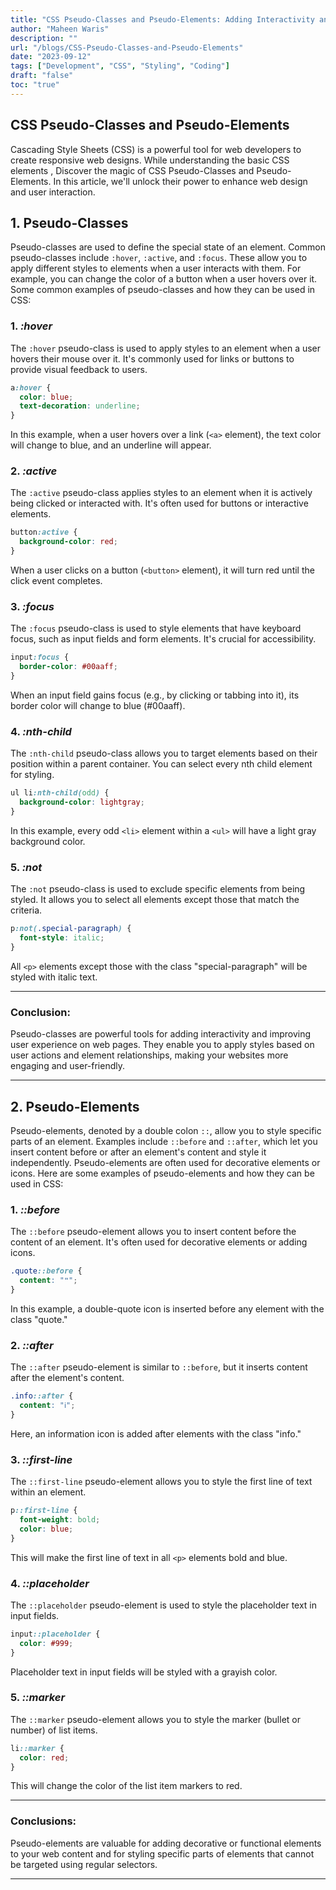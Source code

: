 ```yaml
---
title: "CSS Pseudo-Classes and Pseudo-Elements: Adding Interactivity and Style to Your Web Design"
author: "Maheen Waris"
description: ""
url: "/blogs/CSS-Pseudo-Classes-and-Pseudo-Elements"
date: "2023-09-12"
tags: ["Development", "CSS", "Styling", "Coding"]
draft: "false"
toc: "true"
---
```


## CSS Pseudo-Classes and Pseudo-Elements

Cascading Style Sheets (CSS) is a powerful tool for web developers to create responsive web designs. While understanding the basic CSS elements , Discover the magic of CSS Pseudo-Classes and Pseudo-Elements. In this article, we'll unlock their power to enhance web design and user interaction.

## 1. Pseudo-Classes

Pseudo-classes are used to define the special state of an element. Common pseudo-classes include `:hover`, `:active`, and `:focus`. These allow you to apply different styles to elements when a user interacts with them. For example, you can change the color of a button when a user hovers over it.
Some common examples of pseudo-classes and how they can be used in CSS:

### 1. **_:hover_**

The `:hover` pseudo-class is used to apply styles to an element when a user hovers their mouse over it. It's commonly used for links or buttons to provide visual feedback to users.

```css
a:hover {
  color: blue;
  text-decoration: underline;
}
```

In this example, when a user hovers over a link (`<a>` element), the text color will change to blue, and an underline will appear.

### 2. **_:active_**

The `:active` pseudo-class applies styles to an element when it is actively being clicked or interacted with. It's often used for buttons or interactive elements.

```css
button:active {
  background-color: red;
}
```

When a user clicks on a button (`<button>` element), it will turn red until the click event completes.

### 3. **_:focus_**

The `:focus` pseudo-class is used to style elements that have keyboard focus, such as input fields and form elements. It's crucial for accessibility.

```css
input:focus {
  border-color: #00aaff;
}
```

When an input field gains focus (e.g., by clicking or tabbing into it), its border color will change to blue (#00aaff).

### 4. **_:nth-child_**

The `:nth-child` pseudo-class allows you to target elements based on their position within a parent container. You can select every nth child element for styling.

```css
ul li:nth-child(odd) {
  background-color: lightgray;
}
```

In this example, every odd `<li>` element within a `<ul>` will have a light gray background color.

### 5. **_:not_**

The `:not` pseudo-class is used to exclude specific elements from being styled. It allows you to select all elements except those that match the criteria.

```css
p:not(.special-paragraph) {
  font-style: italic;
}
```

All `<p>` elements except those with the class "special-paragraph" will be styled with italic text.

<hr>

### Conclusion:

Pseudo-classes are powerful tools for adding interactivity and improving user experience on web pages. They enable you to apply styles based on user actions and element relationships, making your websites more engaging and user-friendly.

<hr>

## 2. Pseudo-Elements

Pseudo-elements, denoted by a double colon `::`, allow you to style specific parts of an element. Examples include `::before` and `::after`, which let you insert content before or after an element's content and style it independently. Pseudo-elements are often used for decorative elements or icons.
Here are some examples of pseudo-elements and how they can be used in CSS:

### 1. **_::before_**

The `::before` pseudo-element allows you to insert content before the content of an element. It's often used for decorative elements or adding icons.

```css
.quote::before {
  content: "❝";
}
```

In this example, a double-quote icon is inserted before any element with the class "quote."

### 2. **_::after_**

The `::after` pseudo-element is similar to `::before`, but it inserts content after the element's content.

```css
.info::after {
  content: "ℹ";
}
```

Here, an information icon is added after elements with the class "info."

### 3. **_::first-line_**

The `::first-line` pseudo-element allows you to style the first line of text within an element.

```css
p::first-line {
  font-weight: bold;
  color: blue;
}
```

This will make the first line of text in all `<p>` elements bold and blue.

### 4. **_::placeholder_**

The `::placeholder` pseudo-element is used to style the placeholder text in input fields.

```css
input::placeholder {
  color: #999;
}
```

Placeholder text in input fields will be styled with a grayish color.

### 5. **_::marker_**

The `::marker` pseudo-element allows you to style the marker (bullet or number) of list items.

```css
li::marker {
  color: red;
}
```

This will change the color of the list item markers to red.

<hr>

### Conclusions:

Pseudo-elements are valuable for adding decorative or functional elements to your web content and for styling specific parts of elements that cannot be targeted using regular selectors.

---
